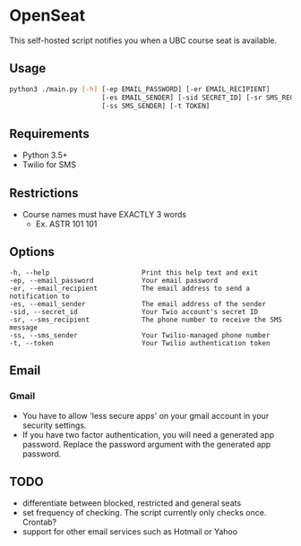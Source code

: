 # OpenSeat

This self-hosted script notifies you when a UBC course seat is available. 

## Usage
```bash
python3 ./main.py [-h] [-ep EMAIL_PASSWORD] [-er EMAIL_RECIPIENT]
                       [-es EMAIL_SENDER] [-sid SECRET_ID] [-sr SMS_RECIPIENT]
                       [-ss SMS_SENDER] [-t TOKEN]


```
## Requirements
- Python 3.5+
- Twilio for SMS

## Restrictions
- Course names must have EXACTLY 3 words
    - Ex. ASTR 101 101

## Options
    -h, --help                       Print this help text and exit
    -ep, --email_password            Your email password
    -er, --email_recipient           The email address to send a notification to
    -es, --email_sender              The email address of the sender
    -sid, --secret_id                Your Twio account's secret ID
    -sr, --sms_recipient             The phone number to receive the SMS message
    -ss, --sms_sender                Your Twilio-managed phone number
    -t, --token                      Your Twilio authentication token

## Email
### Gmail
- You have to allow 'less secure apps' on your gmail account in your security settings.
- If you have two factor authentication, you will need a generated app password. Replace the password argument with the generated app password.


## TODO
- differentiate between blocked, restricted and general seats
- set frequency of checking. The script currently only checks once. Crontab?
- support for other email services such as Hotmail or Yahoo
